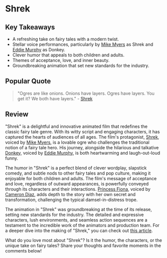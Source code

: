 # Shrek

## Key Takeaways
- A refreshing take on fairy tales with a modern twist.
- Stellar voice performances, particularly by [Mike Myers](https://en.wikipedia.org/wiki/Mike_Myers) as Shrek and [Eddie Murphy](https://en.wikipedia.org/wiki/Eddie_Murphy) as Donkey.
- Clever humor that appeals to both children and adults.
- Themes of acceptance, love, and inner beauty.
- Groundbreaking animation that set new standards for the industry.

## Popular Quote
> "Ogres are like onions. Onions have layers. Ogres have layers. You get it? We both have layers." - [Shrek](https://en.wikipedia.org/wiki/Shrek_(character))

## Review
"Shrek" is a delightful and innovative animated film that redefines the classic fairy tale genre. With its witty script and engaging characters, it has captured the hearts of audiences of all ages. The film's protagonist, [Shrek](https://en.wikipedia.org/wiki/Shrek_(character)), voiced by [Mike Myers](https://en.wikipedia.org/wiki/Mike_Myers), is a lovable ogre who challenges the traditional notion of a fairy tale hero. His journey, alongside the hilarious and talkative [Donkey](https://en.wikipedia.org/wiki/Donkey_(Shrek)), voiced by [Eddie Murphy](https://en.wikipedia.org/wiki/Eddie_Murphy), is both heartwarming and laugh-out-loud funny.

The humor in "Shrek" is a perfect blend of clever wordplay, slapstick comedy, and subtle nods to other fairy tales and pop culture, making it enjoyable for both children and adults. The film's message of acceptance and love, regardless of outward appearances, is powerfully conveyed through its characters and their interactions. [Princess Fiona](https://en.wikipedia.org/wiki/Princess_Fiona), voiced by [Cameron Diaz](https://en.wikipedia.org/wiki/Cameron_Diaz), adds depth to the story with her own secret and transformation, challenging the typical damsel-in-distress trope.

The animation in "Shrek" was groundbreaking at the time of its release, setting new standards for the industry. The detailed and expressive characters, lush environments, and seamless action sequences are a testament to the incredible work of the animators and production team. For a deeper dive into the making of "Shrek," you can check out [this article](https://en.wikipedia.org/wiki/Shrek_(franchise)).

What do you love most about "Shrek"? Is it the humor, the characters, or the unique take on fairy tales? Share your thoughts and favorite moments in the comments below!

